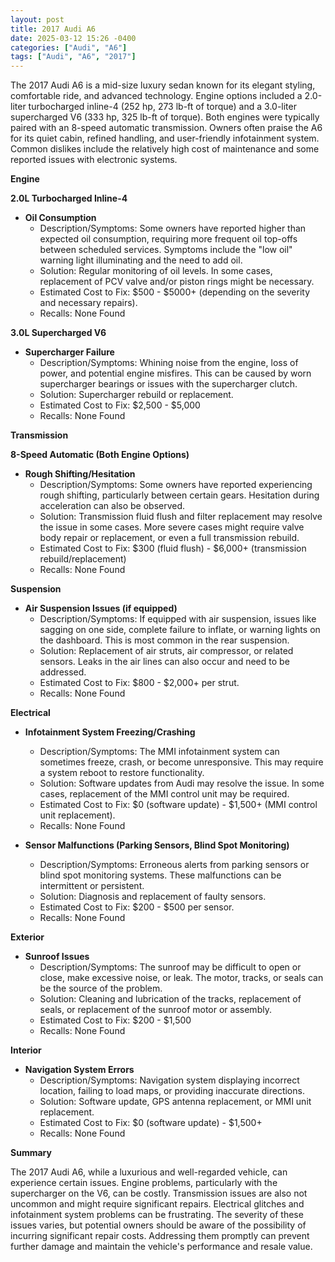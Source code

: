 ```yaml
---
layout: post
title: 2017 Audi A6
date: 2025-03-12 15:26 -0400
categories: ["Audi", "A6"]
tags: ["Audi", "A6", "2017"]
---
```

The 2017 Audi A6 is a mid-size luxury sedan known for its elegant styling, comfortable ride, and advanced technology. Engine options included a 2.0-liter turbocharged inline-4 (252 hp, 273 lb-ft of torque) and a 3.0-liter supercharged V6 (333 hp, 325 lb-ft of torque). Both engines were typically paired with an 8-speed automatic transmission. Owners often praise the A6 for its quiet cabin, refined handling, and user-friendly infotainment system. Common dislikes include the relatively high cost of maintenance and some reported issues with electronic systems.

**Engine**

**2.0L Turbocharged Inline-4**

*   **Oil Consumption**
    *   Description/Symptoms: Some owners have reported higher than expected oil consumption, requiring more frequent oil top-offs between scheduled services. Symptoms include the "low oil" warning light illuminating and the need to add oil.
    *   Solution: Regular monitoring of oil levels. In some cases, replacement of PCV valve and/or piston rings might be necessary.
    *   Estimated Cost to Fix: $500 - $5000+ (depending on the severity and necessary repairs).
    *   Recalls: None Found

**3.0L Supercharged V6**

*   **Supercharger Failure**
    *   Description/Symptoms: Whining noise from the engine, loss of power, and potential engine misfires. This can be caused by worn supercharger bearings or issues with the supercharger clutch.
    *   Solution: Supercharger rebuild or replacement.
    *   Estimated Cost to Fix: $2,500 - $5,000
    *   Recalls: None Found

**Transmission**

**8-Speed Automatic (Both Engine Options)**

*   **Rough Shifting/Hesitation**
    *   Description/Symptoms: Some owners have reported experiencing rough shifting, particularly between certain gears. Hesitation during acceleration can also be observed.
    *   Solution: Transmission fluid flush and filter replacement may resolve the issue in some cases. More severe cases might require valve body repair or replacement, or even a full transmission rebuild.
    *   Estimated Cost to Fix: $300 (fluid flush) - $6,000+ (transmission rebuild/replacement)
    *   Recalls: None Found

**Suspension**

*   **Air Suspension Issues (if equipped)**
    * Description/Symptoms: If equipped with air suspension, issues like sagging on one side, complete failure to inflate, or warning lights on the dashboard. This is most common in the rear suspension.
    *   Solution: Replacement of air struts, air compressor, or related sensors. Leaks in the air lines can also occur and need to be addressed.
    *   Estimated Cost to Fix: $800 - $2,000+ per strut.
    *   Recalls: None Found

**Electrical**

*   **Infotainment System Freezing/Crashing**
    *   Description/Symptoms: The MMI infotainment system can sometimes freeze, crash, or become unresponsive. This may require a system reboot to restore functionality.
    *   Solution: Software updates from Audi may resolve the issue. In some cases, replacement of the MMI control unit may be required.
    *   Estimated Cost to Fix: $0 (software update) - $1,500+ (MMI control unit replacement).
    *   Recalls: None Found

*   **Sensor Malfunctions (Parking Sensors, Blind Spot Monitoring)**
    *   Description/Symptoms: Erroneous alerts from parking sensors or blind spot monitoring systems. These malfunctions can be intermittent or persistent.
    *   Solution: Diagnosis and replacement of faulty sensors.
    *   Estimated Cost to Fix: $200 - $500 per sensor.
    *   Recalls: None Found

**Exterior**

*   **Sunroof Issues**
    * Description/Symptoms: The sunroof may be difficult to open or close, make excessive noise, or leak. The motor, tracks, or seals can be the source of the problem.
    * Solution: Cleaning and lubrication of the tracks, replacement of seals, or replacement of the sunroof motor or assembly.
    * Estimated Cost to Fix: $200 - $1,500
    * Recalls: None Found

**Interior**

*   **Navigation System Errors**
    *   Description/Symptoms: Navigation system displaying incorrect location, failing to load maps, or providing inaccurate directions.
    *   Solution: Software update, GPS antenna replacement, or MMI unit replacement.
    *   Estimated Cost to Fix: $0 (software update) - $1,500+
    *   Recalls: None Found

**Summary**

The 2017 Audi A6, while a luxurious and well-regarded vehicle, can experience certain issues. Engine problems, particularly with the supercharger on the V6, can be costly. Transmission issues are also not uncommon and might require significant repairs. Electrical glitches and infotainment system problems can be frustrating. The severity of these issues varies, but potential owners should be aware of the possibility of incurring significant repair costs. Addressing them promptly can prevent further damage and maintain the vehicle's performance and resale value.

